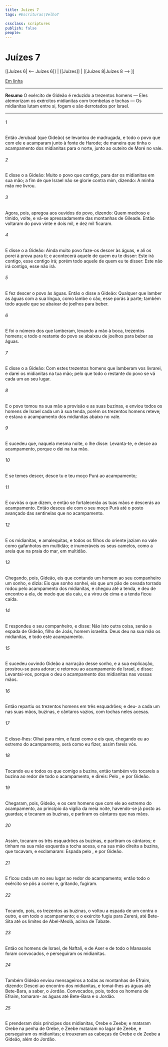 ```yaml
---
title: Juízes 7
tags: #Escrituras\VelhoT

cssclass: scriptures
publish: false
people:
---
```


# Juízes 7
[[Juízes 6| <-- Juízes 6]] | [[Juízes]] | [[Juízes 8|Juízes 8 --> ]]

[Em linha](https://churchofjesuschrist.org/study/scriptures/ot/judg/7?lang=por)

---
__Resumo__
O exército de Gideão é reduzido a trezentos homens — Eles atemorizam os exércitos midianitas com trombetas e tochas — Os midianitas lutam entre si, fogem e são derrotados por Israel.

---
###### 1 
Então Jerubaal (que  Gideão) se levantou de madrugada, e todo o povo que com ele  e acamparam junto à fonte de Harode; de maneira que tinha o acampamento dos midianitas para o norte, junto ao outeiro de Moré no vale.

###### 2 
E disse o  a Gideão: Muito  o povo que  contigo, para  dar os midianitas em sua mão; a fim de que Israel não se glorie contra mim, dizendo: A minha mão me livrou.

###### 3 
Agora, pois, apregoa aos ouvidos do povo, dizendo: Quem  medroso e tímido, volte, e vá-se apressadamente das montanhas de Gileade. Então voltaram do povo vinte e dois mil, e dez mil ficaram.

###### 4 
E disse o  a Gideão: Ainda muito povo  faze-os descer às águas, e ali os porei à prova para ti; e acontecerá  aquele de quem eu te disser: Este irá contigo, esse contigo irá; porém todo aquele de quem eu te disser: Este não irá contigo, esse não irá.

###### 5 
E fez descer o povo às águas. Então o  disse a Gideão: Qualquer que lamber as águas com a sua língua, como  lambe o cão, esse porás à parte;  também todo aquele que se abaixar de joelhos para beber.

###### 6 
E foi o número dos que lamberam, levando a mão à boca, trezentos homens; e todo o restante do povo se abaixou de joelhos para beber as águas.

###### 7 
E disse o  a Gideão: Com estes trezentos homens que lamberam  vos livrarei, e darei os midianitas na tua mão; pelo que todo o restante do povo se vá cada um ao seu lugar.

###### 8 
E o povo tomou na sua mão a provisão e as suas buzinas, e  enviou todos os  homens de Israel cada um à sua tenda, porém os trezentos homens reteve; e estava o acampamento dos midianitas abaixo no vale.

###### 9 
E sucedeu que, naquela mesma noite, o  lhe disse: Levanta-te, e desce ao acampamento, porque o dei na tua mão.

###### 10 
E se  temes descer, desce tu e teu moço Purá ao acampamento;

###### 11 
E ouvirás o que dizem, e então se fortalecerão as tuas mãos e descerás ao acampamento. Então desceu ele com o seu moço Purá até o posto avançado das sentinelas que  no acampamento.

###### 12 
E os midianitas, e amalequitas, e todos os filhos do oriente jaziam no vale como gafanhotos em multidão; e  inumeráveis os seus camelos, como a areia que  na praia do mar, em multidão.

###### 13 
Chegando, pois, Gideão, eis que  contando um homem ao seu companheiro um sonho, e dizia: Eis que  sonho sonhei, eis que um pão de cevada torrado rodou pelo acampamento dos midianitas, e chegou até a tenda, e deu de encontro a ela, de modo que ela caiu, e a virou de cima  e a tenda ficou caída.

###### 14 
E respondeu o seu companheiro, e disse: Não  isto outra coisa, senão a espada de Gideão, filho de Joás, homem israelita. Deus deu na sua mão os midianitas, e todo este acampamento.

###### 15 
E sucedeu  ouvindo Gideão a narração desse sonho, e a sua explicação, prostrou-se para adorar; e retornou ao acampamento de Israel, e disse: Levantai-vos, porque o  deu o acampamento dos midianitas nas vossas mãos.

###### 16 
Então repartiu os trezentos homens em três esquadrões; e deu- a cada um nas suas mãos, buzinas, e cântaros vazios, com tochas neles acesas.

###### 17 
E disse-lhes: Olhai para mim, e fazei como  e eis que, chegando eu ao extremo do acampamento, será  como eu fizer, assim fareis vós.

###### 18 
Tocando eu e todos os que comigo  a buzina, então também vós tocareis a buzina ao redor de todo o acampamento, e direis: Pelo , e por Gideão.

###### 19 
Chegaram, pois, Gideão, e os cem homens que com ele  ao extremo do acampamento, ao princípio da vigília da meia noite, havendo-se já posto as guardas; e tocaram as buzinas, e partiram os cântaros que  nas mãos.

###### 20 
Assim, tocaram os três esquadrões as buzinas, e partiram os cântaros; e tinham na sua mão esquerda a tocha acesa, e na sua mão direita a buzina, que tocavam, e exclamaram: Espada pelo , e por Gideão.

###### 21 
E ficou cada um no seu lugar ao redor do acampamento; então todo o exército se pôs a correr e, gritando, fugiram.

###### 22 
Tocando, pois, os trezentos as buzinas, o  voltou a espada de um contra o outro, e  em todo o acampamento; e o exército fugiu para Zererá, até Bete-Sita até os limites de Abel-Meolá, acima de Tabate.

###### 23 
Então os homens de Israel, de Naftali, e de Aser e de todo o Manassés foram convocados, e perseguiram os midianitas.

###### 24 
Também Gideão enviou mensageiros a todas as montanhas de Efraim, dizendo: Descei ao encontro dos midianitas, e tomai-lhes as águas até Bete-Bara, a saber, o Jordão. Convocados, pois, todos os homens de Efraim, tomaram- as águas até Bete-Bara e o Jordão.

###### 25 
E prenderam dois príncipes dos midianitas, Orebe e Zeebe; e mataram Orebe na penha de Orebe, e Zeebe mataram no lagar de Zeebe, e perseguiram os midianitas; e trouxeram as cabeças de Orebe e de Zeebe a Gideão, além do Jordão.

